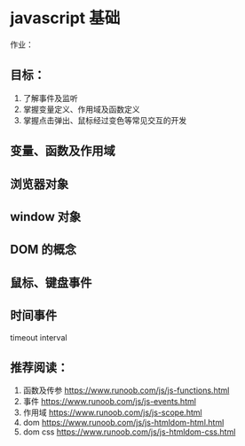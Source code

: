 # javascript 基础

作业：

## 目标：

1.   了解事件及监听
2.   掌握变量定义、作用域及函数定义
3.   掌握点击弹出、鼠标经过变色等常见交互的开发

## 变量、函数及作用域

## 浏览器对象

## window 对象

## DOM 的概念

## 鼠标、键盘事件

## 时间事件

timeout
interval


## 推荐阅读：

1.   函数及传参 https://www.runoob.com/js/js-functions.html
2.   事件 https://www.runoob.com/js/js-events.html
3.   作用域 https://www.runoob.com/js/js-scope.html
4.   dom https://www.runoob.com/js/js-htmldom-html.html
5.   dom css https://www.runoob.com/js/js-htmldom-css.html
